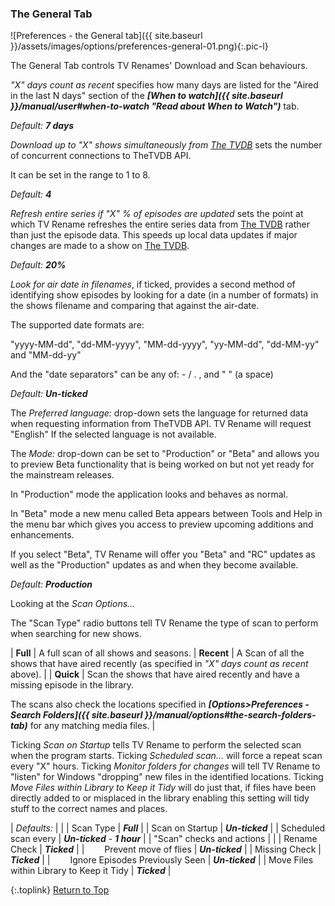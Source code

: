 <!-- START PREFERENCES {THE GENERAL TAB] ----- -->
### The General Tab

![Preferences - the General tab]({{ site.baseurl }}/assets/images/options/preferences-general-01.png){:.pic-l}

The General Tab controls TV&nbsp;Renames' Download and Scan behaviours.
 
_"X" days count as recent_ specifies how many days are listed for the "Aired in the last N days" section of the _**[When to watch]({{ site.baseurl }}/manual/user#when-to-watch "Read about When to Watch")**_ tab.

_Default: **7 days**_

_Download up to "X" shows simultaneously from [The&nbsp;TVDB](http://thetvdb.com "Visit TheTVDB.com")_ sets the number of concurrent connections to TheTVDB API.

It can be set in the range to 1 to 8.

_Default: **4**_

_Refresh entire series if "X" % of episodes are updated_ sets the point at which TV&nbsp;Rename refreshes the entire series data from [The&nbsp;TVDB](http://thetvdb.com 'Visit thetvdb.com') rather than just the episode data. This speeds up local data updates if major changes are made to a show on [The&nbsp;TVDB](http://thetvdb.com 'Visit thetvdb.com').

_Default: **20%**_

_Look for air date in filenames_, if ticked, provides a second method of identifying show episodes by looking for a date (in a number of formats) in the shows filename and comparing that against the air-date.

The supported date formats are:

"yyyy-MM-dd", "dd-MM-yyyy", "MM-dd-yyyy", "yy-MM-dd", "dd-MM-yy" and "MM-dd-yy"

And the "date separators" can be any of: - / . , and " " (a space)

_Default: **Un-ticked**_

The _Preferred language:_ drop-down sets the language for returned data when requesting information from TheTVDB API. TV&nbsp;Rename will request "English" If the selected language is not available.

The _Mode:_ drop-down can be set to "Production" or "Beta" and allows you to preview Beta functionality that is being worked on but not yet ready for the mainstream releases.

In "Production" mode the application looks and behaves as normal.

In "Beta" mode a new menu called Beta appears between Tools and Help in the menu bar  which gives you access to preview upcoming additions and enhancements.

If you select "Beta", TV&nbsp;Rename will offer you "Beta" and "RC" updates as well as the "Production" updates as and when they become available. 

_Default: **Production**_

Looking at the _Scan Options..._

The "Scan Type" radio buttons tell TV&nbsp;Rename the type of scan to perform when searching for new shows.

| **Full** | A full scan of all shows and seasons.
| **Recent** | A Scan of all the shows that have aired recently (as specified in _"X" days count as recent_ above). |
| **Quick** | Scan the shows that have aired recently and have a missing episode in the library.

The scans also check the locations specified in _**[Options>Preferences - Search Folders]({{ site.baseurl }}/manual/options#the-search-folders-tab)**_ for any matching media files. |

 Ticking _Scan on Startup_ tells TV&nbsp;Rename to perform the selected scan when the program starts. Ticking _Scheduled scan..._ will force a repeat scan every "X" hours. Ticking _Monitor folders for changes_ will tell  TV&nbsp;Rename to "listen" for Windows "dropping" new files in the identified locations. Ticking _Move Files within Library to Keep it Tidy_ will do just that, if files have been directly added to or misplaced in the library enabling this setting will tidy stuff to the correct names and places.

| _Defaults:_ | |
| Scan Type | _**Full**_ |
| Scan on Startup | _**Un-ticked**_ |
| Scheduled scan every | _**Un-ticked**_ - _**1 hour**_ |
| "Scan" checks and actions | |
| Rename Check | _**Ticked**_ |
| &emsp;&emsp;Prevent move of flies | _**Un-ticked**_ | 
| Missing Check | _**Ticked**_ |
| &emsp;&emsp;Ignore Episodes Previously Seen | _**Un-ticked**_ |
| Move Files within Library to Keep it Tidy | _**Ticked**_ |

{:.toplink}
[Return to Top]()
<!-- END PREFERENCES {THE GENERAL TAB] ------- -->

